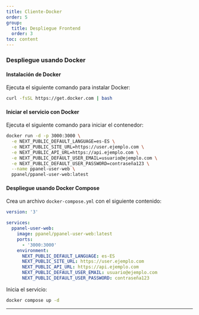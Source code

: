 ```yaml
---
title: Cliente-Docker
order: 5
group: 
  title: Despliegue Frontend
  order: 3
toc: content
---
```


### Despliegue usando Docker

#### Instalación de Docker

Ejecuta el siguiente comando para instalar Docker:

```bash
curl -fsSL https://get.docker.com | bash
```

#### Iniciar el servicio con Docker

Ejecuta el siguiente comando para iniciar el contenedor:

```bash
docker run -d -p 3000:3000 \
  -e NEXT_PUBLIC_DEFAULT_LANGUAGE=es-ES \
  -e NEXT_PUBLIC_SITE_URL=https://user.ejemplo.com \
  -e NEXT_PUBLIC_API_URL=https://api.ejemplo.com \
  -e NEXT_PUBLIC_DEFAULT_USER_EMAIL=usuario@ejemplo.com \
  -e NEXT_PUBLIC_DEFAULT_USER_PASSWORD=contraseña123 \
  --name ppanel-user-web \
  ppanel/ppanel-user-web:latest
```

#### Despliegue usando Docker Compose

Crea un archivo `docker-compose.yml` con el siguiente contenido:

```yaml
version: '3'

services:
  ppanel-user-web:
    image: ppanel/ppanel-user-web:latest
    ports:
      - '3000:3000'
    environment:
      NEXT_PUBLIC_DEFAULT_LANGUAGE: es-ES
      NEXT_PUBLIC_SITE_URL: https://user.ejemplo.com
      NEXT_PUBLIC_API_URL: https://api.ejemplo.com
      NEXT_PUBLIC_DEFAULT_USER_EMAIL: usuario@ejemplo.com
      NEXT_PUBLIC_DEFAULT_USER_PASSWORD: contraseña123
```

Inicia el servicio:

```bash
docker compose up -d
```

---

